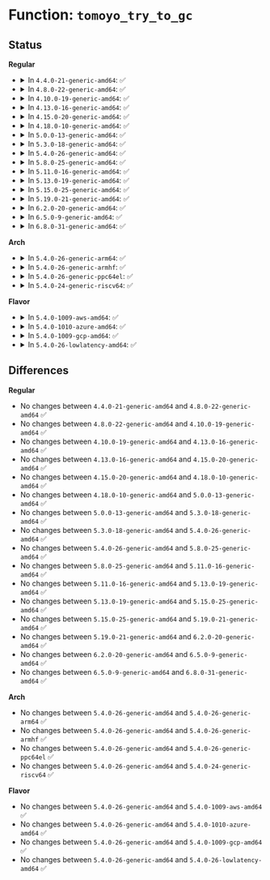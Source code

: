 # Function: <code>tomoyo_try_to_gc</code>

## Status
<b>Regular</b>
<ul>
<li>
<details>
<summary>In <code>4.4.0-21-generic-amd64</code>: ✅</summary>

```c
void tomoyo_try_to_gc(const enum tomoyo_policy_id type, struct list_head * element)
```

```json
{
  "name": "tomoyo_try_to_gc",
  "collision_type": "Unique Static",
  "inline_type": "No",
  "funcs": [
    {
      "addr": 18446744071582449984,
      "name": "tomoyo_try_to_gc",
      "external": false,
      "loc": "security/tomoyo/gc.c:374",
      "file": "security/tomoyo/gc.c",
      "inline": "seen, unknown",
      "caller_inline": [],
      "caller_func": [
        "security/tomoyo/gc.c:tomoyo_collect_acl",
        "security/tomoyo/gc.c:tomoyo_collect_member"
      ]
    }
  ],
  "symbols": [
    {
      "addr": 18446744071582449984,
      "name": "tomoyo_try_to_gc",
      "section": ".text",
      "bind": "STB_LOCAL",
      "size": 848
    }
  ]
}
```
</details>
</li>
<li>
<details>
<summary>In <code>4.8.0-22-generic-amd64</code>: ✅</summary>

```c
void tomoyo_try_to_gc(const enum tomoyo_policy_id type, struct list_head * element)
```

```json
{
  "name": "tomoyo_try_to_gc",
  "collision_type": "Unique Static",
  "inline_type": "No",
  "funcs": [
    {
      "addr": 18446744071582672144,
      "name": "tomoyo_try_to_gc",
      "external": false,
      "loc": "security/tomoyo/gc.c:374",
      "file": "security/tomoyo/gc.c",
      "inline": "seen, unknown",
      "caller_inline": [],
      "caller_func": [
        "security/tomoyo/gc.c:tomoyo_collect_acl",
        "security/tomoyo/gc.c:tomoyo_collect_member"
      ]
    }
  ],
  "symbols": [
    {
      "addr": 18446744071582672144,
      "name": "tomoyo_try_to_gc",
      "section": ".text",
      "bind": "STB_LOCAL",
      "size": 869
    }
  ]
}
```
</details>
</li>
<li>
<details>
<summary>In <code>4.10.0-19-generic-amd64</code>: ✅</summary>

```c
void tomoyo_try_to_gc(const enum tomoyo_policy_id type, struct list_head * element)
```

```json
{
  "name": "tomoyo_try_to_gc",
  "collision_type": "Unique Static",
  "inline_type": "No",
  "funcs": [
    {
      "addr": 18446744071582765200,
      "name": "tomoyo_try_to_gc",
      "external": false,
      "loc": "security/tomoyo/gc.c:374",
      "file": "security/tomoyo/gc.c",
      "inline": "seen, unknown",
      "caller_inline": [],
      "caller_func": [
        "security/tomoyo/gc.c:tomoyo_collect_acl",
        "security/tomoyo/gc.c:tomoyo_collect_member"
      ]
    }
  ],
  "symbols": [
    {
      "addr": 18446744071582765200,
      "name": "tomoyo_try_to_gc",
      "section": ".text",
      "bind": "STB_LOCAL",
      "size": 869
    }
  ]
}
```
</details>
</li>
<li>
<details>
<summary>In <code>4.13.0-16-generic-amd64</code>: ✅</summary>

```c
void tomoyo_try_to_gc(const enum tomoyo_policy_id type, struct list_head * element)
```

```json
{
  "name": "tomoyo_try_to_gc",
  "collision_type": "Unique Static",
  "inline_type": "No",
  "funcs": [
    {
      "addr": 18446744071582857712,
      "name": "tomoyo_try_to_gc",
      "external": false,
      "loc": "security/tomoyo/gc.c:374",
      "file": "security/tomoyo/gc.c",
      "inline": "seen, unknown",
      "caller_inline": [],
      "caller_func": [
        "security/tomoyo/gc.c:tomoyo_collect_acl",
        "security/tomoyo/gc.c:tomoyo_collect_member"
      ]
    }
  ],
  "symbols": [
    {
      "addr": 18446744071582857712,
      "name": "tomoyo_try_to_gc",
      "section": ".text",
      "bind": "STB_LOCAL",
      "size": 841
    }
  ]
}
```
</details>
</li>
<li>
<details>
<summary>In <code>4.15.0-20-generic-amd64</code>: ✅</summary>

```c
void tomoyo_try_to_gc(const enum tomoyo_policy_id type, struct list_head * element)
```

```json
{
  "name": "tomoyo_try_to_gc",
  "collision_type": "Unique Static",
  "inline_type": "No",
  "funcs": [
    {
      "addr": 18446744071583014656,
      "name": "tomoyo_try_to_gc",
      "external": false,
      "loc": "security/tomoyo/gc.c:375",
      "file": "security/tomoyo/gc.c",
      "inline": "seen, unknown",
      "caller_inline": [],
      "caller_func": [
        "security/tomoyo/gc.c:tomoyo_collect_acl",
        "security/tomoyo/gc.c:tomoyo_collect_member"
      ]
    }
  ],
  "symbols": [
    {
      "addr": 18446744071583014656,
      "name": "tomoyo_try_to_gc",
      "section": ".text",
      "bind": "STB_LOCAL",
      "size": 846
    }
  ]
}
```
</details>
</li>
<li>
<details>
<summary>In <code>4.18.0-10-generic-amd64</code>: ✅</summary>

```c
void tomoyo_try_to_gc(const enum tomoyo_policy_id type, struct list_head * element)
```

```json
{
  "name": "tomoyo_try_to_gc",
  "collision_type": "Unique Static",
  "inline_type": "No",
  "funcs": [
    {
      "addr": 18446744071583215264,
      "name": "tomoyo_try_to_gc",
      "external": false,
      "loc": "security/tomoyo/gc.c:375",
      "file": "security/tomoyo/gc.c",
      "inline": "seen, unknown",
      "caller_inline": [],
      "caller_func": [
        "security/tomoyo/gc.c:tomoyo_collect_acl",
        "security/tomoyo/gc.c:tomoyo_collect_member"
      ]
    }
  ],
  "symbols": [
    {
      "addr": 18446744071583215264,
      "name": "tomoyo_try_to_gc",
      "section": ".text",
      "bind": "STB_LOCAL",
      "size": 817
    }
  ]
}
```
</details>
</li>
<li>
<details>
<summary>In <code>5.0.0-13-generic-amd64</code>: ✅</summary>

```c
void tomoyo_try_to_gc(const enum tomoyo_policy_id type, struct list_head * element)
```

```json
{
  "name": "tomoyo_try_to_gc",
  "collision_type": "Unique Static",
  "inline_type": "No",
  "funcs": [
    {
      "addr": 18446744071583332240,
      "name": "tomoyo_try_to_gc",
      "external": false,
      "loc": "security/tomoyo/gc.c:375",
      "file": "security/tomoyo/gc.c",
      "inline": "seen, unknown",
      "caller_inline": [],
      "caller_func": [
        "security/tomoyo/gc.c:tomoyo_collect_acl",
        "security/tomoyo/gc.c:tomoyo_collect_member"
      ]
    }
  ],
  "symbols": [
    {
      "addr": 18446744071583332240,
      "name": "tomoyo_try_to_gc",
      "section": ".text",
      "bind": "STB_LOCAL",
      "size": 868
    }
  ]
}
```
</details>
</li>
<li>
<details>
<summary>In <code>5.3.0-18-generic-amd64</code>: ✅</summary>

```c
void tomoyo_try_to_gc(const enum tomoyo_policy_id type, struct list_head * element)
```

```json
{
  "name": "tomoyo_try_to_gc",
  "collision_type": "Unique Static",
  "inline_type": "No",
  "funcs": [
    {
      "addr": 18446744071583519648,
      "name": "tomoyo_try_to_gc",
      "external": false,
      "loc": "security/tomoyo/gc.c:386",
      "file": "security/tomoyo/gc.c",
      "inline": "seen, unknown",
      "caller_inline": [],
      "caller_func": [
        "security/tomoyo/gc.c:tomoyo_collect_acl",
        "security/tomoyo/gc.c:tomoyo_collect_member"
      ]
    }
  ],
  "symbols": [
    {
      "addr": 18446744071583519648,
      "name": "tomoyo_try_to_gc",
      "section": ".text",
      "bind": "STB_LOCAL",
      "size": 877
    }
  ]
}
```
</details>
</li>
<li>
<details>
<summary>In <code>5.4.0-26-generic-amd64</code>: ✅</summary>

```c
void tomoyo_try_to_gc(const enum tomoyo_policy_id type, struct list_head * element)
```

```json
{
  "name": "tomoyo_try_to_gc",
  "collision_type": "Unique Static",
  "inline_type": "No",
  "funcs": [
    {
      "addr": 18446744071583625536,
      "name": "tomoyo_try_to_gc",
      "external": false,
      "loc": "security/tomoyo/gc.c:386",
      "file": "security/tomoyo/gc.c",
      "inline": "seen, unknown",
      "caller_inline": [],
      "caller_func": [
        "security/tomoyo/gc.c:tomoyo_collect_acl",
        "security/tomoyo/gc.c:tomoyo_collect_member"
      ]
    }
  ],
  "symbols": [
    {
      "addr": 18446744071583625536,
      "name": "tomoyo_try_to_gc",
      "section": ".text",
      "bind": "STB_LOCAL",
      "size": 877
    }
  ]
}
```
</details>
</li>
<li>
<details>
<summary>In <code>5.8.0-25-generic-amd64</code>: ✅</summary>

```c
void tomoyo_try_to_gc(const enum tomoyo_policy_id type, struct list_head * element)
```

```json
{
  "name": "tomoyo_try_to_gc",
  "collision_type": "Unique Static",
  "inline_type": "No",
  "funcs": [
    {
      "addr": 18446744071583983056,
      "name": "tomoyo_try_to_gc",
      "external": false,
      "loc": "security/tomoyo/gc.c:386",
      "file": "security/tomoyo/gc.c",
      "inline": "seen, unknown",
      "caller_inline": [],
      "caller_func": [
        "security/tomoyo/gc.c:tomoyo_collect_entry",
        "security/tomoyo/gc.c:tomoyo_collect_entry",
        "security/tomoyo/gc.c:tomoyo_collect_entry",
        "security/tomoyo/gc.c:tomoyo_collect_entry",
        "security/tomoyo/gc.c:tomoyo_collect_entry",
        "security/tomoyo/gc.c:tomoyo_collect_entry",
        "security/tomoyo/gc.c:tomoyo_collect_entry",
        "security/tomoyo/gc.c:tomoyo_collect_entry"
      ]
    }
  ],
  "symbols": [
    {
      "addr": 18446744071583983056,
      "name": "tomoyo_try_to_gc",
      "section": ".text",
      "bind": "STB_LOCAL",
      "size": 415
    }
  ]
}
```
</details>
</li>
<li>
<details>
<summary>In <code>5.11.0-16-generic-amd64</code>: ✅</summary>

```c
void tomoyo_try_to_gc(const enum tomoyo_policy_id type, struct list_head * element)
```

```json
{
  "name": "tomoyo_try_to_gc",
  "collision_type": "Unique Static",
  "inline_type": "No",
  "funcs": [
    {
      "addr": 18446744071584102864,
      "name": "tomoyo_try_to_gc",
      "external": false,
      "loc": "security/tomoyo/gc.c:386",
      "file": "security/tomoyo/gc.c",
      "inline": "seen, unknown",
      "caller_inline": [],
      "caller_func": [
        "security/tomoyo/gc.c:tomoyo_collect_entry",
        "security/tomoyo/gc.c:tomoyo_collect_entry",
        "security/tomoyo/gc.c:tomoyo_collect_entry",
        "security/tomoyo/gc.c:tomoyo_collect_entry",
        "security/tomoyo/gc.c:tomoyo_collect_entry",
        "security/tomoyo/gc.c:tomoyo_collect_entry",
        "security/tomoyo/gc.c:tomoyo_collect_entry",
        "security/tomoyo/gc.c:tomoyo_collect_entry"
      ]
    }
  ],
  "symbols": [
    {
      "addr": 18446744071584102864,
      "name": "tomoyo_try_to_gc",
      "section": ".text",
      "bind": "STB_LOCAL",
      "size": 415
    }
  ]
}
```
</details>
</li>
<li>
<details>
<summary>In <code>5.13.0-19-generic-amd64</code>: ✅</summary>

```c
void tomoyo_try_to_gc(const enum tomoyo_policy_id type, struct list_head * element)
```

```json
{
  "name": "tomoyo_try_to_gc",
  "collision_type": "Unique Static",
  "inline_type": "No",
  "funcs": [
    {
      "addr": 18446744071584129968,
      "name": "tomoyo_try_to_gc",
      "external": false,
      "loc": "security/tomoyo/gc.c:386",
      "file": "security/tomoyo/gc.c",
      "inline": "seen, unknown",
      "caller_inline": [],
      "caller_func": [
        "security/tomoyo/gc.c:tomoyo_collect_entry",
        "security/tomoyo/gc.c:tomoyo_collect_entry",
        "security/tomoyo/gc.c:tomoyo_collect_entry",
        "security/tomoyo/gc.c:tomoyo_collect_entry",
        "security/tomoyo/gc.c:tomoyo_collect_entry",
        "security/tomoyo/gc.c:tomoyo_collect_entry",
        "security/tomoyo/gc.c:tomoyo_collect_entry",
        "security/tomoyo/gc.c:tomoyo_collect_entry"
      ]
    }
  ],
  "symbols": [
    {
      "addr": 18446744071584129968,
      "name": "tomoyo_try_to_gc",
      "section": ".text",
      "bind": "STB_LOCAL",
      "size": 871
    }
  ]
}
```
</details>
</li>
<li>
<details>
<summary>In <code>5.15.0-25-generic-amd64</code>: ✅</summary>

```c
void tomoyo_try_to_gc(const enum tomoyo_policy_id type, struct list_head * element)
```

```json
{
  "name": "tomoyo_try_to_gc",
  "collision_type": "Unique Static",
  "inline_type": "No",
  "funcs": [
    {
      "addr": 18446744071584512576,
      "name": "tomoyo_try_to_gc",
      "external": false,
      "loc": "security/tomoyo/gc.c:386",
      "file": "security/tomoyo/gc.c",
      "inline": "seen, unknown",
      "caller_inline": [],
      "caller_func": [
        "security/tomoyo/gc.c:tomoyo_collect_entry",
        "security/tomoyo/gc.c:tomoyo_collect_entry",
        "security/tomoyo/gc.c:tomoyo_collect_entry",
        "security/tomoyo/gc.c:tomoyo_collect_entry",
        "security/tomoyo/gc.c:tomoyo_collect_entry",
        "security/tomoyo/gc.c:tomoyo_collect_entry",
        "security/tomoyo/gc.c:tomoyo_collect_entry",
        "security/tomoyo/gc.c:tomoyo_collect_entry"
      ]
    }
  ],
  "symbols": [
    {
      "addr": 18446744071584512576,
      "name": "tomoyo_try_to_gc",
      "section": ".text",
      "bind": "STB_LOCAL",
      "size": 914
    }
  ]
}
```
</details>
</li>
<li>
<details>
<summary>In <code>5.19.0-21-generic-amd64</code>: ✅</summary>

```c
void tomoyo_try_to_gc(const enum tomoyo_policy_id type, struct list_head * element)
```

```json
{
  "name": "tomoyo_try_to_gc",
  "collision_type": "Unique Static",
  "inline_type": "No",
  "funcs": [
    {
      "addr": 18446744071585150512,
      "name": "tomoyo_try_to_gc",
      "external": false,
      "loc": "security/tomoyo/gc.c:386",
      "file": "security/tomoyo/gc.c",
      "inline": "seen, unknown",
      "caller_inline": [],
      "caller_func": [
        "security/tomoyo/gc.c:tomoyo_collect_entry",
        "security/tomoyo/gc.c:tomoyo_collect_entry",
        "security/tomoyo/gc.c:tomoyo_collect_entry",
        "security/tomoyo/gc.c:tomoyo_collect_entry",
        "security/tomoyo/gc.c:tomoyo_collect_entry",
        "security/tomoyo/gc.c:tomoyo_collect_entry",
        "security/tomoyo/gc.c:tomoyo_collect_entry",
        "security/tomoyo/gc.c:tomoyo_collect_entry"
      ]
    }
  ],
  "symbols": [
    {
      "addr": 18446744071585150512,
      "name": "tomoyo_try_to_gc",
      "section": ".text",
      "bind": "STB_LOCAL",
      "size": 939
    }
  ]
}
```
</details>
</li>
<li>
<details>
<summary>In <code>6.2.0-20-generic-amd64</code>: ✅</summary>

```c
void tomoyo_try_to_gc(const enum tomoyo_policy_id type, struct list_head * element)
```

```json
{
  "name": "tomoyo_try_to_gc",
  "collision_type": "Unique Static",
  "inline_type": "No",
  "funcs": [
    {
      "addr": 18446744071585875952,
      "name": "tomoyo_try_to_gc",
      "external": false,
      "loc": "security/tomoyo/gc.c:386",
      "file": "security/tomoyo/gc.c",
      "inline": "seen, unknown",
      "caller_inline": [],
      "caller_func": [
        "security/tomoyo/gc.c:tomoyo_collect_entry",
        "security/tomoyo/gc.c:tomoyo_collect_entry",
        "security/tomoyo/gc.c:tomoyo_collect_entry",
        "security/tomoyo/gc.c:tomoyo_collect_entry",
        "security/tomoyo/gc.c:tomoyo_collect_entry",
        "security/tomoyo/gc.c:tomoyo_collect_entry",
        "security/tomoyo/gc.c:tomoyo_collect_entry",
        "security/tomoyo/gc.c:tomoyo_collect_entry"
      ]
    }
  ],
  "symbols": [
    {
      "addr": 18446744071585875952,
      "name": "tomoyo_try_to_gc",
      "section": ".text",
      "bind": "STB_LOCAL",
      "size": 939
    }
  ]
}
```
</details>
</li>
<li>
<details>
<summary>In <code>6.5.0-9-generic-amd64</code>: ✅</summary>

```c
void tomoyo_try_to_gc(const enum tomoyo_policy_id type, struct list_head * element)
```

```json
{
  "name": "tomoyo_try_to_gc",
  "collision_type": "Unique Static",
  "inline_type": "No",
  "funcs": [
    {
      "addr": 18446744071586108144,
      "name": "tomoyo_try_to_gc",
      "external": false,
      "loc": "security/tomoyo/gc.c:386",
      "file": "security/tomoyo/gc.c",
      "inline": "seen, unknown",
      "caller_inline": [],
      "caller_func": [
        "security/tomoyo/gc.c:tomoyo_collect_entry",
        "security/tomoyo/gc.c:tomoyo_collect_entry",
        "security/tomoyo/gc.c:tomoyo_collect_entry",
        "security/tomoyo/gc.c:tomoyo_collect_entry",
        "security/tomoyo/gc.c:tomoyo_collect_entry",
        "security/tomoyo/gc.c:tomoyo_collect_entry",
        "security/tomoyo/gc.c:tomoyo_collect_entry",
        "security/tomoyo/gc.c:tomoyo_collect_entry"
      ]
    }
  ],
  "symbols": [
    {
      "addr": 18446744071586108144,
      "name": "tomoyo_try_to_gc",
      "section": ".text",
      "bind": "STB_LOCAL",
      "size": 648
    }
  ]
}
```
</details>
</li>
<li>
<details>
<summary>In <code>6.8.0-31-generic-amd64</code>: ✅</summary>

```c
void tomoyo_try_to_gc(const enum tomoyo_policy_id type, struct list_head * element)
```

```json
{
  "name": "tomoyo_try_to_gc",
  "collision_type": "Unique Static",
  "inline_type": "No",
  "funcs": [
    {
      "addr": 18446744071586357440,
      "name": "tomoyo_try_to_gc",
      "external": false,
      "loc": "security/tomoyo/gc.c:386",
      "file": "security/tomoyo/gc.c",
      "inline": "seen, unknown",
      "caller_inline": [],
      "caller_func": [
        "security/tomoyo/gc.c:tomoyo_collect_entry",
        "security/tomoyo/gc.c:tomoyo_collect_entry",
        "security/tomoyo/gc.c:tomoyo_collect_entry",
        "security/tomoyo/gc.c:tomoyo_collect_entry",
        "security/tomoyo/gc.c:tomoyo_collect_entry",
        "security/tomoyo/gc.c:tomoyo_collect_entry",
        "security/tomoyo/gc.c:tomoyo_collect_entry",
        "security/tomoyo/gc.c:tomoyo_collect_entry"
      ]
    }
  ],
  "symbols": [
    {
      "addr": 18446744071586357440,
      "name": "tomoyo_try_to_gc",
      "section": ".text",
      "bind": "STB_LOCAL",
      "size": 648
    }
  ]
}
```
</details>
</li>
</ul>
<b>Arch</b>
<ul>
<li>
<details>
<summary>In <code>5.4.0-26-generic-arm64</code>: ✅</summary>

```c
void tomoyo_try_to_gc(const enum tomoyo_policy_id type, struct list_head * element)
```

```json
{
  "name": "tomoyo_try_to_gc",
  "collision_type": "Unique Static",
  "inline_type": "No",
  "funcs": [
    {
      "addr": 18446603336495410352,
      "name": "tomoyo_try_to_gc",
      "external": false,
      "loc": "security/tomoyo/gc.c:386",
      "file": "security/tomoyo/gc.c",
      "inline": "seen, unknown",
      "caller_inline": [],
      "caller_func": [
        "security/tomoyo/gc.c:tomoyo_collect_acl",
        "security/tomoyo/gc.c:tomoyo_collect_member"
      ]
    }
  ],
  "symbols": [
    {
      "addr": 18446603336495410352,
      "name": "tomoyo_try_to_gc",
      "section": ".text",
      "bind": "STB_LOCAL",
      "size": 1260
    }
  ]
}
```
</details>
</li>
<li>
<details>
<summary>In <code>5.4.0-26-generic-armhf</code>: ✅</summary>

```c
void tomoyo_try_to_gc(const enum tomoyo_policy_id type, struct list_head * element)
```

```json
{
  "name": "tomoyo_try_to_gc",
  "collision_type": "Unique Static",
  "inline_type": "No",
  "funcs": [
    {
      "addr": 3228781632,
      "name": "tomoyo_try_to_gc",
      "external": false,
      "loc": "security/tomoyo/gc.c:386",
      "file": "security/tomoyo/gc.c",
      "inline": "seen, unknown",
      "caller_inline": [],
      "caller_func": [
        "security/tomoyo/gc.c:tomoyo_collect_acl",
        "security/tomoyo/gc.c:tomoyo_collect_member"
      ]
    }
  ],
  "symbols": [
    {
      "addr": 3228781632,
      "name": "tomoyo_try_to_gc",
      "section": ".text",
      "bind": "STB_LOCAL",
      "size": 1048
    }
  ]
}
```
</details>
</li>
<li>
<details>
<summary>In <code>5.4.0-26-generic-ppc64el</code>: ✅</summary>

```c
void tomoyo_try_to_gc(const enum tomoyo_policy_id type, struct list_head * element)
```

```json
{
  "name": "tomoyo_try_to_gc",
  "collision_type": "Unique Static",
  "inline_type": "No",
  "funcs": [
    {
      "addr": 13835058055289444384,
      "name": "tomoyo_try_to_gc",
      "external": false,
      "loc": "security/tomoyo/gc.c:386",
      "file": "security/tomoyo/gc.c",
      "inline": "seen, unknown",
      "caller_inline": [],
      "caller_func": [
        "security/tomoyo/gc.c:tomoyo_collect_acl",
        "security/tomoyo/gc.c:tomoyo_collect_member"
      ]
    }
  ],
  "symbols": [
    {
      "addr": 13835058055289444384,
      "name": "tomoyo_try_to_gc",
      "section": ".text",
      "bind": "STB_LOCAL",
      "size": 1436
    }
  ]
}
```
</details>
</li>
<li>
<details>
<summary>In <code>5.4.0-24-generic-riscv64</code>: ✅</summary>

```c
void tomoyo_try_to_gc(const enum tomoyo_policy_id type, struct list_head * element)
```

```json
{
  "name": "tomoyo_try_to_gc",
  "collision_type": "Unique Static",
  "inline_type": "No",
  "funcs": [
    {
      "addr": 18446743936274608196,
      "name": "tomoyo_try_to_gc",
      "external": false,
      "loc": "security/tomoyo/gc.c:386",
      "file": "security/tomoyo/gc.c",
      "inline": "seen, unknown",
      "caller_inline": [],
      "caller_func": [
        "security/tomoyo/gc.c:tomoyo_collect_acl",
        "security/tomoyo/gc.c:tomoyo_collect_member"
      ]
    }
  ],
  "symbols": [
    {
      "addr": 18446743936274608196,
      "name": "tomoyo_try_to_gc",
      "section": ".text",
      "bind": "STB_LOCAL",
      "size": 1090
    }
  ]
}
```
</details>
</li>
</ul>
<b>Flavor</b>
<ul>
<li>
<details>
<summary>In <code>5.4.0-1009-aws-amd64</code>: ✅</summary>

```c
void tomoyo_try_to_gc(const enum tomoyo_policy_id type, struct list_head * element)
```

```json
{
  "name": "tomoyo_try_to_gc",
  "collision_type": "Unique Static",
  "inline_type": "No",
  "funcs": [
    {
      "addr": 18446744071583594272,
      "name": "tomoyo_try_to_gc",
      "external": false,
      "loc": "security/tomoyo/gc.c:386",
      "file": "security/tomoyo/gc.c",
      "inline": "seen, unknown",
      "caller_inline": [],
      "caller_func": [
        "security/tomoyo/gc.c:tomoyo_collect_acl",
        "security/tomoyo/gc.c:tomoyo_collect_member"
      ]
    }
  ],
  "symbols": [
    {
      "addr": 18446744071583594272,
      "name": "tomoyo_try_to_gc",
      "section": ".text",
      "bind": "STB_LOCAL",
      "size": 877
    }
  ]
}
```
</details>
</li>
<li>
<details>
<summary>In <code>5.4.0-1010-azure-amd64</code>: ✅</summary>

```c
void tomoyo_try_to_gc(const enum tomoyo_policy_id type, struct list_head * element)
```

```json
{
  "name": "tomoyo_try_to_gc",
  "collision_type": "Unique Static",
  "inline_type": "No",
  "funcs": [
    {
      "addr": 18446744071583531328,
      "name": "tomoyo_try_to_gc",
      "external": false,
      "loc": "security/tomoyo/gc.c:386",
      "file": "security/tomoyo/gc.c",
      "inline": "seen, unknown",
      "caller_inline": [],
      "caller_func": [
        "security/tomoyo/gc.c:tomoyo_collect_acl",
        "security/tomoyo/gc.c:tomoyo_collect_member"
      ]
    }
  ],
  "symbols": [
    {
      "addr": 18446744071583531328,
      "name": "tomoyo_try_to_gc",
      "section": ".text",
      "bind": "STB_LOCAL",
      "size": 877
    }
  ]
}
```
</details>
</li>
<li>
<details>
<summary>In <code>5.4.0-1009-gcp-amd64</code>: ✅</summary>

```c
void tomoyo_try_to_gc(const enum tomoyo_policy_id type, struct list_head * element)
```

```json
{
  "name": "tomoyo_try_to_gc",
  "collision_type": "Unique Static",
  "inline_type": "No",
  "funcs": [
    {
      "addr": 18446744071583578048,
      "name": "tomoyo_try_to_gc",
      "external": false,
      "loc": "security/tomoyo/gc.c:386",
      "file": "security/tomoyo/gc.c",
      "inline": "seen, unknown",
      "caller_inline": [],
      "caller_func": [
        "security/tomoyo/gc.c:tomoyo_collect_acl",
        "security/tomoyo/gc.c:tomoyo_collect_member"
      ]
    }
  ],
  "symbols": [
    {
      "addr": 18446744071583578048,
      "name": "tomoyo_try_to_gc",
      "section": ".text",
      "bind": "STB_LOCAL",
      "size": 877
    }
  ]
}
```
</details>
</li>
<li>
<details>
<summary>In <code>5.4.0-26-lowlatency-amd64</code>: ✅</summary>

```c
void tomoyo_try_to_gc(const enum tomoyo_policy_id type, struct list_head * element)
```

```json
{
  "name": "tomoyo_try_to_gc",
  "collision_type": "Unique Static",
  "inline_type": "No",
  "funcs": [
    {
      "addr": 18446744071583675216,
      "name": "tomoyo_try_to_gc",
      "external": false,
      "loc": "security/tomoyo/gc.c:386",
      "file": "security/tomoyo/gc.c",
      "inline": "seen, unknown",
      "caller_inline": [],
      "caller_func": [
        "security/tomoyo/gc.c:tomoyo_collect_acl",
        "security/tomoyo/gc.c:tomoyo_collect_member"
      ]
    }
  ],
  "symbols": [
    {
      "addr": 18446744071583675216,
      "name": "tomoyo_try_to_gc",
      "section": ".text",
      "bind": "STB_LOCAL",
      "size": 794
    }
  ]
}
```
</details>
</li>
</ul>

## Differences
<b>Regular</b>
<ul>
<li>
No changes between <code>4.4.0-21-generic-amd64</code> and <code>4.8.0-22-generic-amd64</code> ✅
</li>
<li>
No changes between <code>4.8.0-22-generic-amd64</code> and <code>4.10.0-19-generic-amd64</code> ✅
</li>
<li>
No changes between <code>4.10.0-19-generic-amd64</code> and <code>4.13.0-16-generic-amd64</code> ✅
</li>
<li>
No changes between <code>4.13.0-16-generic-amd64</code> and <code>4.15.0-20-generic-amd64</code> ✅
</li>
<li>
No changes between <code>4.15.0-20-generic-amd64</code> and <code>4.18.0-10-generic-amd64</code> ✅
</li>
<li>
No changes between <code>4.18.0-10-generic-amd64</code> and <code>5.0.0-13-generic-amd64</code> ✅
</li>
<li>
No changes between <code>5.0.0-13-generic-amd64</code> and <code>5.3.0-18-generic-amd64</code> ✅
</li>
<li>
No changes between <code>5.3.0-18-generic-amd64</code> and <code>5.4.0-26-generic-amd64</code> ✅
</li>
<li>
No changes between <code>5.4.0-26-generic-amd64</code> and <code>5.8.0-25-generic-amd64</code> ✅
</li>
<li>
No changes between <code>5.8.0-25-generic-amd64</code> and <code>5.11.0-16-generic-amd64</code> ✅
</li>
<li>
No changes between <code>5.11.0-16-generic-amd64</code> and <code>5.13.0-19-generic-amd64</code> ✅
</li>
<li>
No changes between <code>5.13.0-19-generic-amd64</code> and <code>5.15.0-25-generic-amd64</code> ✅
</li>
<li>
No changes between <code>5.15.0-25-generic-amd64</code> and <code>5.19.0-21-generic-amd64</code> ✅
</li>
<li>
No changes between <code>5.19.0-21-generic-amd64</code> and <code>6.2.0-20-generic-amd64</code> ✅
</li>
<li>
No changes between <code>6.2.0-20-generic-amd64</code> and <code>6.5.0-9-generic-amd64</code> ✅
</li>
<li>
No changes between <code>6.5.0-9-generic-amd64</code> and <code>6.8.0-31-generic-amd64</code> ✅
</li>
</ul>
<b>Arch</b>
<ul>
<li>
No changes between <code>5.4.0-26-generic-amd64</code> and <code>5.4.0-26-generic-arm64</code> ✅
</li>
<li>
No changes between <code>5.4.0-26-generic-amd64</code> and <code>5.4.0-26-generic-armhf</code> ✅
</li>
<li>
No changes between <code>5.4.0-26-generic-amd64</code> and <code>5.4.0-26-generic-ppc64el</code> ✅
</li>
<li>
No changes between <code>5.4.0-26-generic-amd64</code> and <code>5.4.0-24-generic-riscv64</code> ✅
</li>
</ul>
<b>Flavor</b>
<ul>
<li>
No changes between <code>5.4.0-26-generic-amd64</code> and <code>5.4.0-1009-aws-amd64</code> ✅
</li>
<li>
No changes between <code>5.4.0-26-generic-amd64</code> and <code>5.4.0-1010-azure-amd64</code> ✅
</li>
<li>
No changes between <code>5.4.0-26-generic-amd64</code> and <code>5.4.0-1009-gcp-amd64</code> ✅
</li>
<li>
No changes between <code>5.4.0-26-generic-amd64</code> and <code>5.4.0-26-lowlatency-amd64</code> ✅
</li>
</ul>
